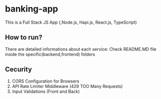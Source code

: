 # banking-app
This is a Full Stack JS App (,Node.js, Hapi.js, React.js, TypeScript)


## How to run?
There are detailed informations about each service:   Check README.MD file inside the specific(backend,frontend) folders


## Cecurity

1. CORS Configuration for Browsers
2. API Rate Limiter Middleware (429 TOO Many Requests)
1. Input Validations (Front and Back)